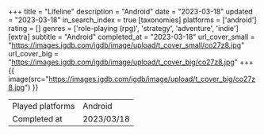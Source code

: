 +++
title = "Lifeline"
description = "Android"
date = "2023-03-18"
updated = "2023-03-18"
in_search_index = true
[taxonomies]
platforms = ['android']
rating = []
genres = ['role-playing (rpg)', 'strategy', 'adventure', 'indie']
[extra]
subtitle = "Android"
completed_at = "2023-03-18"
url_cover_small = "https://images.igdb.com/igdb/image/upload/t_cover_small/co27z8.jpg"
url_cover_big = "https://images.igdb.com/igdb/image/upload/t_cover_big/co27z8.jpg"
+++
{{ image(src="https://images.igdb.com/igdb/image/upload/t_cover_big/co27z8.jpg") }}

|              |            |
| ------------ | ---------- |
| Played platforms    | Android |
| Completed at | 2023/03/18 |

